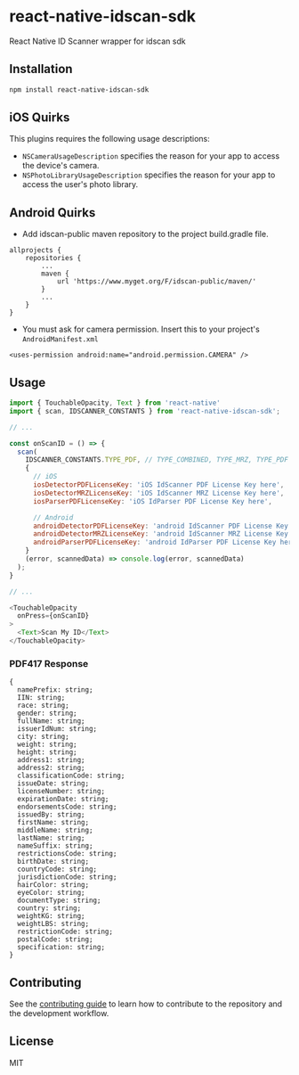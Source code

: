 # react-native-idscan-sdk

React Native ID Scanner wrapper for idscan sdk

## Installation

```sh
npm install react-native-idscan-sdk
```

## iOS Quirks

This plugins requires the following usage descriptions:

- `NSCameraUsageDescription` specifies the reason for your app to access the device's camera.
- `NSPhotoLibraryUsageDescription` specifies the reason for your app to access the user's photo library.

## Android Quirks

- Add idscan-public maven repository to the project build.gradle file.

```
allprojects {
    repositories {
        ...
        maven {
            url 'https://www.myget.org/F/idscan-public/maven/'
        }
        ...
    }
}
```

- You must ask for camera permission. Insert this to your project's `AndroidManifest.xml`

```
<uses-permission android:name="android.permission.CAMERA" />
```

## Usage

```js
import { TouchableOpacity, Text } from 'react-native'
import { scan, IDSCANNER_CONSTANTS } from 'react-native-idscan-sdk';

// ...

const onScanID = () => {
  scan(
    IDSCANNER_CONSTANTS.TYPE_PDF, // TYPE_COMBINED, TYPE_MRZ, TYPE_PDF
    {
      // iOS
      iosDetectorPDFLicenseKey: 'iOS IdScanner PDF License Key here',
      iosDetectorMRZLicenseKey: 'iOS IdScanner MRZ License Key here',
      iosParserPDFLicenseKey: 'iOS IdParser PDF License Key here',

      // Android
      androidDetectorPDFLicenseKey: 'android IdScanner PDF License Key here',
      androidDetectorMRZLicenseKey: 'android IdScanner MRZ License Key here',
      androidParserPDFLicenseKey: 'android IdParser PDF License Key here',
    }
    (error, scannedData) => console.log(error, scannedData)
  );
}

// ...

<TouchableOpacity
  onPress={onScanID}
>
  <Text>Scan My ID</Text>
</TouchableOpacity>

```

### PDF417 Response

```
{
  namePrefix: string;
  IIN: string;
  race: string;
  gender: string;
  fullName: string;
  issuerIdNum: string;
  city: string;
  weight: string;
  height: string;
  address1: string;
  address2: string;
  classificationCode: string;
  issueDate: string;
  licenseNumber: string;
  expirationDate: string;
  endorsementsCode: string;
  issuedBy: string;
  firstName: string;
  middleName: string;
  lastName: string;
  nameSuffix: string;
  restrictionsCode: string;
  birthDate: string;
  countryCode: string;
  jurisdictionCode: string;
  hairColor: string;
  eyeColor: string;
  documentType: string;
  country: string;
  weightKG: string;
  weightLBS: string;
  restrictionCode: string;
  postalCode: string;
  specification: string;
}
```

## Contributing

See the [contributing guide](CONTRIBUTING.md) to learn how to contribute to the repository and the development workflow.

## License

MIT
